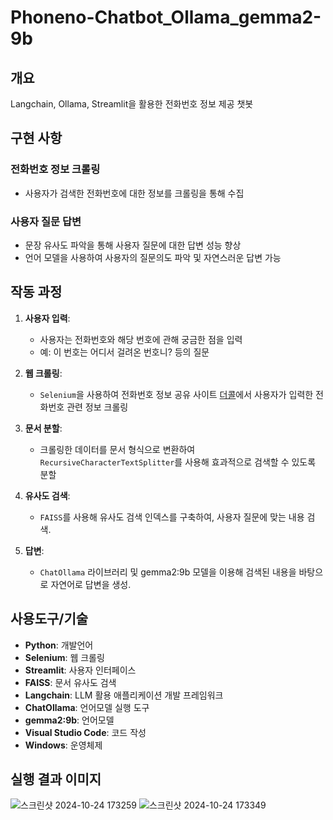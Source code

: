 # Phoneno-Chatbot_Ollama_gemma2-9b
## 개요
Langchain, Ollama, Streamlit을 활용한 전화번호 정보 제공 챗봇

## 구현 사항
### 전화번호 정보 크롤링
- 사용자가 검색한 전화번호에 대한 정보를 크롤링을 통해 수집
### 사용자 질문 답변
-  문장 유사도 파악을 통해 사용자 질문에 대한 답변 성능 향상
-  언어 모델을 사용하여 사용자의 질문의도 파악 및 자연스러운 답변 가능

## 작동 과정

1. **사용자 입력**:
   - 사용자는 전화번호와 해당 번호에 관해 궁금한 점을 입력
   - 예: 이 번호는 어디서 걸려온 번호니? 등의 질문

2. **웹 크롤링**:
   - `Selenium`을 사용하여 전화번호 정보 공유 사이트 [더콜](https://www.thecall.co.kr)에서 사용자가 입력한 전화번호 관련 정보 크롤링

3. **문서 분할**:
   - 크롤링한 데이터를 문서 형식으로 변환하여 `RecursiveCharacterTextSplitter`를 사용해 효과적으로 검색할 수 있도록 분할

4. **유사도 검색**:
   - `FAISS`를 사용해 유사도 검색 인덱스를 구축하여, 사용자 질문에 맞는 내용 검색.

5. **답변**:
   - `ChatOllama` 라이브러리 및 gemma2:9b 모델을 이용해 검색된 내용을 바탕으로 자연어로 답변을 생성.

## 사용도구/기술

- **Python**: 개발언어
- **Selenium**: 웹 크롤링
- **Streamlit**: 사용자 인터페이스
- **FAISS**: 문서 유사도 검색
- **Langchain**: LLM 활용 애플리케이션 개발 프레임워크
- **ChatOllama**: 언어모델 실행 도구
- **gemma2:9b**: 언어모델
- **Visual Studio Code**: 코드 작성
- **Windows**: 운영체제

## 실행 결과 이미지
![스크린샷 2024-10-24 173259](https://github.com/user-attachments/assets/c23f5d3c-38dd-4e0b-923e-863592c03e67)
![스크린샷 2024-10-24 173349](https://github.com/user-attachments/assets/d753a5b4-9c1b-4786-afbb-8b35b958d70f)

